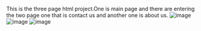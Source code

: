 This is the three page html project.One is main page and there are entering the two page one that is contact us and another one is about us.
![image](https://github.com/user-attachments/assets/6876986f-fce0-4919-835a-fcaf0963bd79)
![image](https://github.com/user-attachments/assets/69917f82-9844-4f5c-92b3-ba998c550845)
![image](https://github.com/user-attachments/assets/a499fc63-db0b-4e1b-933d-0b19c87c5d49)

